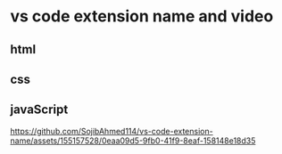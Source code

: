 # vs code extension name and video
## html
## css
## javaScript
https://github.com/SojibAhmed114/vs-code-extension-name/assets/155157528/0eaa09d5-9fb0-41f9-8eaf-158148e18d35

